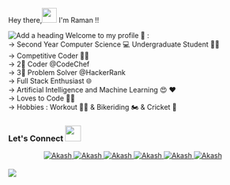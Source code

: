 Hey there,<img src="https://raw.githubusercontent.com/MartinHeinz/MartinHeinz/master/wave.gif" width="30px"> I'm Raman !!


![Add a heading](https://user-images.githubusercontent.com/63340485/115499175-9989d400-a28c-11eb-91b0-53a3e1b0a2dd.jpg)
Welcome to my profile 👔 :  
-> Second Year Computer Science 💻 Undergraduate Student 👨‍🎓  
-> Competitive Coder 👨‍💻  
-> 2🎇 Coder @CodeChef  
-> 3🎇 Problem Solver @HackerRank  
-> Full Stack Enthusiast  🌐  
-> Artificial Intelligence and Machine Learning 😍 ♥  
-> Loves to Code 👨‍💻  
-> Hobbies : Workout 🏋️‍♂️ & Bikeriding 🏍️ & Cricket 🏏  

### Let's Connect <img src="https://raw.githubusercontent.com/ShahriarShafin/ShahriarShafin/main/Assets/handshake.gif" height="32px">

<div align="center">
 <a href="https://www.linkedin.com/in/jhakrraman/" target="_blank">
<img src=https://img.shields.io/badge/linkedin-%231E77B5.svg?&style=for-the-badge&logo=linkedin&logoColor=white alt=Akash Shrivastava linkedin style="margin-bottom: 5px;" />
</a>
  
 <a href="https://twitter.com/jhakrraman" target="_blank">
<img src=https://img.shields.io/badge/twitter-%2300acee.svg?&style=for-the-badge&logo=twitter&logoColor=white alt=Akash Shrivastava twitter style="margin-bottom: 5px;" />
</a>

<a href="jharaman400@gmail.com" target="_blank">
<img src=https://img.shields.io/badge/Gmail-D14836?style=for-the-badge&logo=gmail&logoColor=white" alt=Akash Shrivastava gmail style="margin-bottom: 5px;" />
</a>

<a href="https://www.instagram.com/jhakrraman/" target="_blank">
<img src=https://img.shields.io/badge/Instagram-E4405F?style=for-the-badge&logo=instagram&logoColor=white alt=Akash Shrivastava Instagram style="margin-bottom: 5px;" />
</a>
                                                                                                                                                 
<a href="https://www.facebook.com/jhakrraman" target="_blank">
<img src=https://img.shields.io/badge/Facebook-1877F2?style=for-the-badge&logo=facebook&logoColor=white alt=Akash Shrivastava Facebook style="margin-bottom: 5px;" />
</a>  

<a href="https://www.youtube.com/channel/UCpIRq1S_o_b5ZHP_RQlY4dQ" target="_blank">
<img src=https://img.shields.io/badge/YouTube-FF0000?style=for-the-badge&logo=youtube&logoColor=white alt=Akash Shrivastava YouTube style="margin-bottom: 5px;" />
</a>  
</div>  


![](https://komarev.com/ghpvc/?username=thestranger7&color=red)


